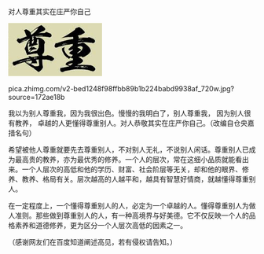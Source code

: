 对人尊重其实在庄严你自己


![对人尊重其实在庄严你自己](https://github.com/ywangnccu/ywang/blob/main/images/RESPECT.jpg)

pica.zhimg.com/v2-bed1248f98ffbb89b1b224babd9938af_720w.jpg?source=172ae18b

我以为别人尊重我，因为我很出色。慢慢的我明白了，别人尊重我， 因为别人很有教养， 卓越的人更懂得尊重别人。对人恭敬其实在庄严你自己。（改编自仓央嘉措名句）

希望被他人尊重就要先去尊重别人，不对别人无礼，不说别人闲话。尊重别人已成为最高贵的教养，亦为最优秀的修养。一个人的层次，常在这细小品质就能看出来。一个人层次的高低和他的学历、财富、社会阶层等无关，却和他的眼界、修养、教养、格局有关。层次越高的人越平和，越具有智慧好情商，就越懂得尊重别人。

在一定程度上，一个懂得尊重别人的人，必定为一个卓越的人。懂得尊重别人为做人准则。那些做到尊重别人的人，有一种高境界与好美德。它不仅反映一个人的品格素养和道德修养，更为区分一个人层次高低的因素之一。


（感谢网友们在百度知道阐述高见，若有侵权请告知。）
